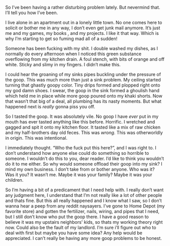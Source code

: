  So I’ve been having a rather disturbing problem lately. But nevermind that. I’ll tell you how I’ve been.

I live alone in an apartment out in a lonely little town. No one comes here to solicit or bother me in any way, I don’t even get junk mail anymore. It’s just me and my games, my books , and my projects. I like it that way. Which is why I’m starting to get so fuming mad all of a sudden!

Someone has been fucking with my shit. I double washed my dishes, as I normally do every afternoon when I noticed this green substance overflowing from my kitchen drain. A foul stench, with bits of orange and off white. Sticky and slimy in my fingers. I didn’t make this. 

I could hear the groaning of my sinks pipes buckling under the pressure of the goop. This was much more than just a sink problem. My ceiling started turning that ghastly goopy color. Tiny drips formed and plopped right onto my god damn shoes. I swear, the goop in the sink formed a ghoulish hand which held me in place while more goop poured onto my khaki shorts. Now that wasn’t that big of a deal, all plumbing has its nasty moments. But what happened next is *really* gonna piss you off.

So I tasted the goop. It was absolutely vile. No goop I have *ever* put in my mouth has ever tasted anything like this before. Horrific. I wretched and gagged and spit it onto my kitchen floor. It tasted like a mix of raw chicken and my half-brothers day old feces. This was *wrong.* This was otherworldly in origin. This was intentional.

I immediately thought. “Who the fuck put this here?”, and I was right to. I don’t understand how anyone else could do something so horrible to someone. I wouldn’t do this to you, dear reader. I’d like to think you wouldn’t do it to me either. So why would someone offload their goop into my sink? I mind my own business. I don’t take from or bother anyone. Who was it? Was it you? It wasn’t me. Maybe it was your family? Maybe it was your children.

So I’m having a bit of a predicament that I need help with. I really don’t want any judgment here, I understand that I’m not really like a lot of other people and thats fine. But this all really happened and I know what I saw, so I don’t wanna hear a peep from any reddit naysayers. I’ve gone to Home Depot (my favorite store) and gotten the fertilizer, nails, wiring, and pipes that I need, but I still don’t know who put the goop there. I have a good reason to believe it was my upstairs neighbors' kids, so thats my working theory right now. Could also be the fault of my landlord. I’m sure i’ll figure out who to deal with first but maybe you have some idea? Any help would be appreciated. I can’t really be having any more goop problems to be honest.